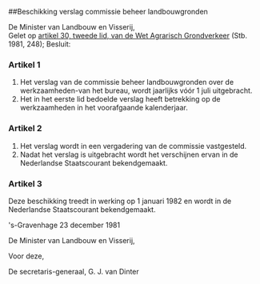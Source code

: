 <meta http-equiv='Content-Type' content='text/html; charset=utf-8' />

##Beschikking verslag commissie beheer landbouwgronden 

De Minister van Landbouw en Visserij,  
Gelet op [artikel 30, tweede lid, van de Wet Agrarisch Grondverkeer](../../../../../../../wet/wet/agrarisch/grondverkeer/BWBR0003386/README.md) (Stb. 1981, 248);
Besluit:    

### Artikel  1  

1.  Het verslag van de commissie beheer landbouwgronden over de werkzaamheden-van het bureau, wordt jaarlijks vóór 1 juli uitgebracht.   
2.  Het in het eerste lid bedoelde verslag heeft betrekking op de werkzaamheden in het voorafgaande kalenderjaar.  

### Artikel  2  

1.  Het verslag wordt in een vergadering van de commissie vastgesteld.   
2.  Nadat het verslag is uitgebracht wordt het verschijnen ervan in de Nederlandse Staatscourant bekendgemaakt.  

### Artikel  3  

Deze beschikking treedt in werking op 1 januari 1982 en wordt in de Nederlandse Staatscourant bekendgemaakt. 

's-Gravenhage 
23 december 1981    

De 
Minister van Landbouw en Visserij,  

Voor deze,

De 
secretaris-generaal,
G. J. van  Dinter    
